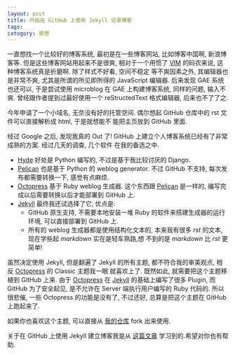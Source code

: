 ```yaml
---
layout: post
title: 开始在 GitHub 上使用 Jekyll 记录博客
tags: 
catogory: 感想
---
```


一直想找一个比较好的博客系统, 最初是在一些博客网站, 比如博客中国啊, 新浪博客等. 但是这些博客网站用起来不是很爽,
相对于一个用惯了 [VIM][] 的码农来说, 这种博客系统真是折磨啊. 除了样式不好看, 空间不稳定
等不爽因素之外, 其编辑器也是非常不爽, 尤其是所谓的所见即所得的 JavaScript 编辑器.  后来发现 GAE 系统也还可以,
于是尝试使用 microblog 在 GAE 上构建博客系统, 同样的问题, 输入不爽. 曾经跟作者提到过最好使用一个 reStructedText
格式编辑器, 后来也不了了之.

今年申请了一个小域名, 无奈没有好的托管空间. 偶尔想起 GitHub 仓库中的 rst 文件可以直接解析成 html, 于是就想能不
能把主页放到 GitHub 里面.

经过 Google 之后, 发现我真的 Out 了! GitHub 上建立个人博客系统已经有了非常成熟的方案. 经过几天的调查, 几个软件
在我的备选之中.

- [Hyde][] 好处是 Python 编写的, 不过是基于我比较讨厌的 Django.
- [Pelican][] 也是基于 Python 的 weblog generator. 不过 GitHub 不支持, 每次发布都需要转换一下, 感觉有点麻烦.
- [Octopress][] 基于 Ruby weblog 生成器. 这个东西跟 [Pelican][] 是一样的, 编写完成以后需要转换以后才能部署到 GitHub
上.
- [Jekyll][] 最终我还试选择了它, 优点是:
    - GitHub 原生支持, 不需要本地安装一堆 Ruby 的软件来搭建生成器的运行环境, 可以直接部署到 GitHub 上.
    - 所有的 weblog 生成器都是使用结构化文本的, 本来我有很多 *rst* 的文本, 现在学些起 *markdown* 实在是轻车熟路,想
        不到的是 *markdown* 比 *rst* 更简单!

虽然决定使用 Jekyll, 但是翻遍了 Jekyll 的所有主题, 都不符合我的审美观点, 相反 [Octopress][] 的 Classic 主题我一眼
就喜欢上了. 既然如此, 就需要把这个主题移植到 GitHub 上来. 由于 [Octopress][] 在 [Jekyll][] 的基础上编写了很多 Plugin,
而 GitHub 为了安全起见, 是不允许在 Server 端执行用户编写的 Ruby 代码的. 所以很悲催, 一些 Octopress 的功能是没有了,
不过还好, 总算是把这个主题在 GitHub 上跑起来了.

如果你也喜欢这个主题, 可以直接从 [我的仓库](http://github.com/imkerberos/imkerberos.github.com) fork 出来使用.

关于在 GitHub 上使用 Jekyll 建立博客我是从 [这篇文章](http://beiyuu.com/github-pages/) 学习到的.希望对你也有帮助.

[VIM]: http://pelican.notmyidea.org/en/2.8/index.html "VIM"
[Hyde]: http://pelican.notmyidea.org/en/2.8/index.html "Hyde"
[Pelican]: http://pelican.notmyidea.org/en/2.8/index.html "Pelican"
[Octopress]: http://otcopress.org "Otcopress" 
[Jekyll]: https://github.com/mojombo/jekyll "Jekyll"
